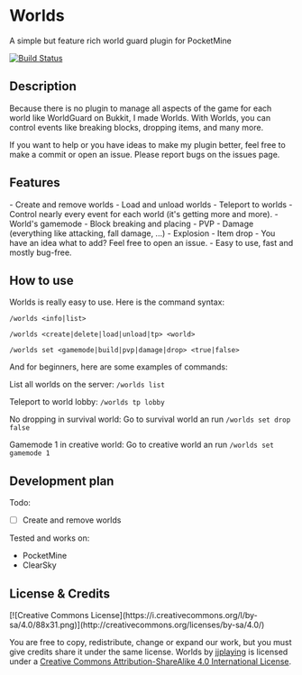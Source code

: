 <h1>Worlds</h1>
A simple but feature rich world guard plugin for PocketMine

[![Build Status](https://travis-ci.org/jjplaying/Worlds.svg?branch=master)](https://travis-ci.org/jjplaying/Worlds)

<h2>Description</h2>
Because there is no plugin to manage all aspects of the game for each world like WorldGuard on Bukkit, I made Worlds.
With Worlds, you can control events like breaking blocks, dropping items, and many more.

If you want to help or you have ideas to make my plugin better, feel free to make a commit or open an issue.
Please report bugs on the issues page.

<h2>Features</h2>
- Create and remove worlds
- Load and unload worlds
- Teleport to worlds
- Control nearly every event for each world (it's getting more and more).
    - World's gamemode
    - Block breaking and placing
    - PVP
    - Damage (everything like attacking, fall damage, ...)
    - Explosion
    - Item drop
    - You have an idea what to add? Feel free to open an issue.
- Easy to use, fast and mostly bug-free.

<h2>How to use</h2>
Worlds is really easy to use. Here is the command syntax:

`/worlds <info|list>`

`/worlds <create|delete|load|unload|tp> <world>`

`/worlds set <gamemode|build|pvp|damage|drop> <true|false>`

And for beginners, here are some examples of commands:

List all worlds on the server: `/worlds list`

Teleport to world lobby: `/worlds tp lobby`

No dropping in survival world: Go to survival world an run `/worlds set drop false`

Gamemode 1 in creative world: Go to creative world an run `/worlds set gamemode 1`


<h2>Development plan</h2>
Todo:

- [ ] Create and remove worlds

Tested and works on:

- PocketMine
- ClearSky

<h2>License & Credits</h2>
[![Creative Commons License](https://i.creativecommons.org/l/by-sa/4.0/88x31.png)](http://creativecommons.org/licenses/by-sa/4.0/)

You are free to copy, redistribute, change or expand our work, but you must give credits share it under the same license.
Worlds by [jjplaying](https://github.com/jjplaying/Worlds) is licensed under a [Creative Commons Attribution-ShareAlike 4.0 International License](http://creativecommons.org/licenses/by-sa/4.0/).
